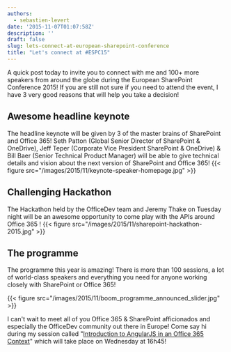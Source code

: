 ```yaml
---
authors:
  - sebastien-levert
date: '2015-11-07T01:07:58Z'
description: ''
draft: false
slug: lets-connect-at-european-sharepoint-conference
title: "Let's connect at #ESPC15"
---
```


A quick post today to invite you to connect with me and 100+ more speakers from around the globe during the European
SharePoint Conference 2015! If you are still not sure if you need to attend the event, I have 3 very good reasons that
will help you take a decision!

## Awesome headline keynote

The headline keynote will be given by 3 of the master brains of SharePoint and Office 365! Seth Patton (Global Senior
Director of SharePoint & OneDrive), Jeff Teper (Corporate Vice President SharePoint & OneDrive) & Bill Baer (Senior
Technical Product Manager) will be able to give technical details and vision about the next version of SharePoint and
Office 365! {{< figure src="/images/2015/11/keynote-speaker-homepage.jpg" >}}

## Challenging Hackathon

The Hackathon held by the OfficeDev team and Jeremy Thake on Tuesday night will be an awesome opportunity to come play
with the APIs around Office 365 ! {{< figure src="/images/2015/11/sharepoint-hackathon-2015.jpg" >}}

## The programme

The programme this year is amazing! There is more than 100 sessions, a lot of world-class speakers and everything you
need for anyone working closely with SharePoint or Office 365!

{{< figure src="/images/2015/11/boom_programme_announced_slider.jpg" >}}

I can't wait to meet all of you Office 365 & SharePoint afficionados and especially the OfficeDev community out there in
Europe! Come say hi during my session called
"[Introduction to AngularJS in an Office 365 Context](http://www.sharepointeurope.com/conferences/session/519/introduction-to-angularjs-in-an-office-365-context--level-300)"
which will take place on Wednesday at 16h45!
